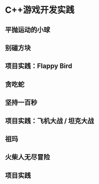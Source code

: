 # C++游戏开发实践

## 平抛运动的小球

## 别碰方块

## 项目实践：Flappy Bird

## 贪吃蛇

## 坚持一百秒

## 项目实践：飞机大战 / 坦克大战

## 祖玛

## 火柴人无尽冒险

## 项目实践

